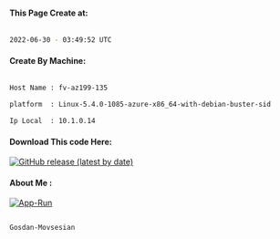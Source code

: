 
   
#### This Page Create at:

```bash

2022-06-30 - 03:49:52 UTC

```

#### Create By Machine:

```bash

Host Name : fv-az199-135

platform  : Linux-5.4.0-1085-azure-x86_64-with-debian-buster-sid

Ip Local  : 10.1.0.14

```
#### Download This code Here:

[![GitHub release (latest by date)](https://img.shields.io/github/v/release/Gosdan-Movsesian/Gosdan?style=for-the-badge&label=Download)](https://github.com/Gosdan-Movsesian/Gosdan/releases) 

</p> 

#### About Me :

[![App-Run](https://github.com/Gosdan-Movsesian/Gosdan/actions/workflows/App-Run.yml/badge.svg)](https://github.com/Gosdan-Movsesian/Gosdan/actions/workflows/App-Run.yml)

```bash

Gosdan-Movsesian

```

